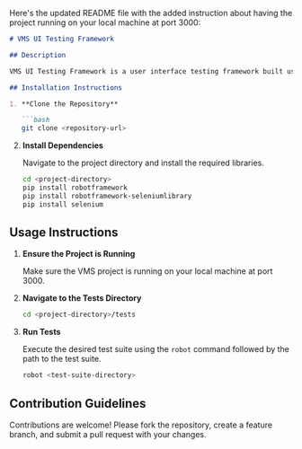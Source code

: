 Here's the updated README file with the added instruction about having the project running on your local machine at port 3000:

```markdown
# VMS UI Testing Framework

## Description

VMS UI Testing Framework is a user interface testing framework built using Robot Framework and Selenium Library. It is designed to facilitate automated testing of the Vendor Management System (VMS) application.

## Installation Instructions

1. **Clone the Repository**

   ```bash
   git clone <repository-url>
   ```

2. **Install Dependencies**

   Navigate to the project directory and install the required libraries.

   ```bash
   cd <project-directory>
   pip install robotframework
   pip install robotframework-seleniumlibrary
   pip install selenium
   ```

## Usage Instructions

1. **Ensure the Project is Running**

   Make sure the VMS project is running on your local machine at port 3000.

2. **Navigate to the Tests Directory**

   ```bash
   cd <project-directory>/tests
   ```

3. **Run Tests**

   Execute the desired test suite using the `robot` command followed by the path to the test suite.

   ```bash
   robot <test-suite-directory>
   ```

## Contribution Guidelines

Contributions are welcome! Please fork the repository, create a feature branch, and submit a pull request with your changes.
